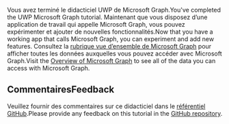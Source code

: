<!-- markdownlint-disable MD002 MD041 -->

<span data-ttu-id="b4eed-101">Vous avez terminé le didacticiel UWP de Microsoft Graph.</span><span class="sxs-lookup"><span data-stu-id="b4eed-101">You've completed the UWP Microsoft Graph tutorial.</span></span> <span data-ttu-id="b4eed-102">Maintenant que vous disposez d’une application de travail qui appelle Microsoft Graph, vous pouvez expérimenter et ajouter de nouvelles fonctionnalités.</span><span class="sxs-lookup"><span data-stu-id="b4eed-102">Now that you have a working app that calls Microsoft Graph, you can experiment and add new features.</span></span> <span data-ttu-id="b4eed-103">Consultez la [rubrique vue d’ensemble de Microsoft Graph](/graph/overview) pour afficher toutes les données auxquelles vous pouvez accéder avec Microsoft Graph.</span><span class="sxs-lookup"><span data-stu-id="b4eed-103">Visit the [Overview of Microsoft Graph](/graph/overview) to see all of the data you can access with Microsoft Graph.</span></span>

## <a name="feedback"></a><span data-ttu-id="b4eed-104">Commentaires</span><span class="sxs-lookup"><span data-stu-id="b4eed-104">Feedback</span></span>

<span data-ttu-id="b4eed-105">Veuillez fournir des commentaires sur ce didacticiel dans le [référentiel GitHub](https://github.com/microsoftgraph/msgraph-training-uwp).</span><span class="sxs-lookup"><span data-stu-id="b4eed-105">Please provide any feedback on this tutorial in the [GitHub repository](https://github.com/microsoftgraph/msgraph-training-uwp).</span></span>
